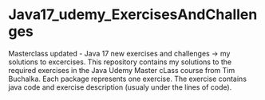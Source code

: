 # Java17_udemy_ExercisesAndChallenges
Masterclass updated - Java 17 new exercises and challenges
-> my solutions to excercises. This repository contains my solutions to the required exercises in the Java Udemy Master cLass course from Tim Buchalka. Each package represents one exercise. The exercise contains java code and exercise description (usualy under the lines of code). 
